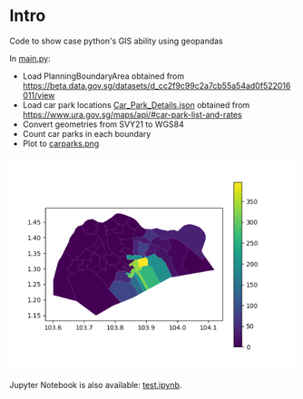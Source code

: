 # Intro

Code to show case python's GIS ability using geopandas

In [main.py](main.py):
* Load PlanningBoundaryArea obtained from https://beta.data.gov.sg/datasets/d_cc2f9c99c2a7cb55a54ad0f522016011/view
* Load car park locations [Car_Park_Details.json](Car_Park_Details.json) obtained from https://www.ura.gov.sg/maps/api/#car-park-list-and-rates
* Convert geometries from SVY21 to WGS84
* Count car parks in each boundary
* Plot to [carparks.png](carparks.png)

![carparks](carparks.png)

Jupyter Notebook is also available: [test.ipynb](test.ipynb).
